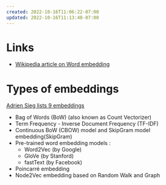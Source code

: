 ```yaml
---
created: 2022-10-16T11:06:22-07:00
updated: 2022-10-16T11:13:48-07:00
---
```


# Links
- [Wikipedia article on Word embedding](https://en.wikipedia.org/wiki/Word_embedding)

# Types of embeddings
[Adrien Sieg lists 9 embeddings](https://medium.com/@adriensieg/text-similarities-da019229c894)
- Bag of Words (BoW) (also known as Count Vectorizer)
- Term Frequency - Inverse Document Frequency (TF-IDF)
- Continuous BoW (CBOW) model and SkipGram model embedding(SkipGram)
- Pre-trained word embedding models : 
     -  Word2Vec (by Google)
     -  GloVe (by Stanford)
     -  fastText (by Facebook)
- Poincarré embedding
- Node2Vec embedding based on Random Walk and Graph
